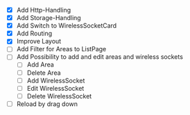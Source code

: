 - [X] Add Http-Handling
- [X] Add Storage-Handling
- [X] Add Switch to WirelessSocketCard
- [X] Add Routing
- [X] Improve Layout
- [ ] Add Filter for Areas to ListPage
- [ ] Add Possibility to add and edit areas and wireless sockets
	- [ ] Add Area
	- [ ] Delete Area
	- [ ] Add WirelessSocket
	- [ ] Edit WirelessSocket
	- [ ] Delete WirelessSocket
- [ ] Reload by drag down